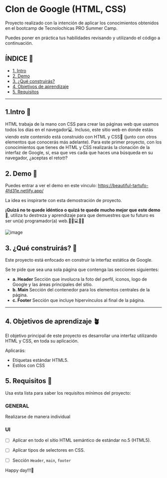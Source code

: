 # Clon de Google (HTML, CSS)

Proyecto realizado con la intención de aplicar los conocimientos obtenidos en el bootcamp de Tecnolochicas PRO Summer Camp.

Puedes poner en práctica tus habilidades revisando y utilizando el código a continuación.

## ÍNDICE 🌱

* [1. Intro](https://github.com/Nath-S10/clon-de-google#1intro-)
* [2. Demo](https://github.com/Nath-S10/clon-de-google#2-demo-)
* [3. ¿Qué construirás?](https://github.com/Nath-S10/clon-de-google#3-qu%C3%A9-construir%C3%A1s-)
* [4. Objetivos de aprendizaje](https://github.com/Nath-S10/clon-de-google#4-objetivos-de-aprendizaje-)
* [5. Requisitos](https://github.com/Nath-S10/clon-de-google#5-requisitos-)

****

## 1.Intro 🌱

HTML trabaja de la mano con CSS para crear las páginas web que usamos todos los días en el navegador💻. Incluso, este sitio web en donde estás viendo este contenido está construido con HTML y CSS🤯 (junto con otros elementos que conocerás más adelante). Para este primer proyecto, con los conocimientos que tienes de HTML y CSS realizarás la clonación de la interfaz de Google, sí, esa que ves cada que haces una búsqueda en su navegador, ¿aceptas el reto🤓?

## 2. Demo 🌱
Puedes entrar a ver el demo en este vínculo: https://beautiful-tartufo-4fd31e.netlify.app/

La idea es inspirarte con esta demostración de proyecto. 

**¡Quizá no te quede idéntico o quizá te quede mucho mejor que este demo🤩**, utiliza tu destreza y aprendizaje para que demuestres que tu futuro es ser un(a) programador(a) web.👩🏻💻👦🏻

![image](https://github.com/Nath-S10/clon-de-google/assets/140439315/bc2a1568-4173-45d4-8586-05263a03f341)



## 3. ¿Qué construirás? 🌱

Este proyecto está enfocado en construir la interfaz estática de Google.

Se te pide que sea una sola página que contenga las secciones siguientes:
  - **a. Header**
    Sección que involucra la foto del perfil, iconos, logo de Google y las áreas principales del sitio.
  - **b. Main**
    Sección del contenedor para los elementos centrales de la página. 
  - **c. Footer**
    Sección que incluye hipervínculos al final de la página.

****

## 4. Objetivos de aprendizaje 🪴

El objetivo principal de este proyecto es desarrollar una interfaz utilizando HTML y CSS, en toda su aplicación.

Aplicarás:

- Etiquetas estándar HTML5.
- Estilos con CSS


## 5. Requisitos 🌿

Usa esta lista para saber los requisitos mínimos del proyecto:

### GENERAL

Realizarse de manera individual

### UI
- [ ] Aplicar en todo el sitio HTML semántico de estándar no.5 (HTML5).
- [ ] Aplicar tipos de selectores en CSS.
- [ ] Sección `Header`, `main`, `footer`


Happy day!!!🧡 
